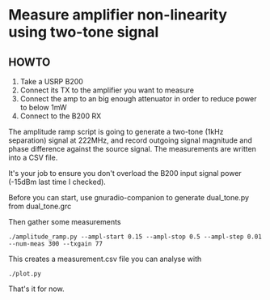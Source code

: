 Measure amplifier non-linearity using two-tone signal
=====================================================

HOWTO
-----

  1. Take a USRP B200
  1. Connect its TX to the amplifier you want to measure
  1. Connect the amp to an big enough attenuator in order to reduce power to below 1mW
  1. Connect to the B200 RX

The amplitude ramp script is going to generate a two-tone (1kHz separation)
signal at 222MHz, and record outgoing signal magnitude and phase difference
against the source signal. The measurements are written into a CSV file.

It's your job to ensure you don't overload the B200 input signal power (-15dBm
last time I checked).

Before you can start, use gnuradio-companion to generate dual_tone.py from dual_tone.grc

Then gather some measurements

    ./amplitude_ramp.py --ampl-start 0.15 --ampl-stop 0.5 --ampl-step 0.01 --num-meas 300 --txgain 77

This creates a measurement.csv file you can analyse with

    ./plot.py

That's it for now.
